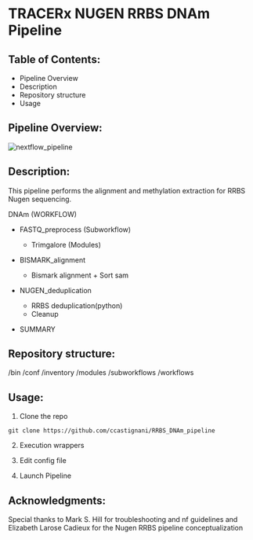 #  TRACERx NUGEN RRBS DNAm Pipeline

## Table of Contents:
- Pipeline Overview
- Description
- Repository structure
- Usage
  
## Pipeline Overview:
![nextflow_pipeline](https://github.com/ccastignani/RRBS_DNAm_pipeline/assets/44896853/0285b6e7-bbc6-4856-876d-7b2b3c41a530)

## Description:
This pipeline performs the alignment and methylation extraction for RRBS Nugen sequencing. 


DNAm (WORKFLOW)
- FASTQ_preprocess (Subworkflow)
    - Trimgalore (Modules)

- BISMARK_alignment 
    - Bismark alignment + Sort sam

- NUGEN_deduplication
    - RRBS deduplication(python)
    - Cleanup

- SUMMARY


## Repository structure:

/bin
/conf
/inventory
/modules
/subworkflows
/workflows


## Usage:
1. Clone the repo

``git clone https://github.com/ccastignani/RRBS_DNAm_pipeline``

2. Execution wrappers

3. Edit config file

4. Launch Pipeline 

## Acknowledgments:
Special thanks to Mark S. Hill for troubleshooting and nf guidelines and Elizabeth Larose Cadieux for the Nugen RRBS pipeline conceptualization

